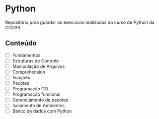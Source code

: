 # Python

Repositório para guardar os exercícios realizados do curso de Python da COD3R

## Conteúdo

- [ ] Fundamentos
- [ ] Estruturas de Controle
- [ ] Manipulação de Arquivos
- [ ] Comprehension
- [ ] Funções
- [ ] Pacotes
- [ ] Programação OO
- [ ] Programação funcional
- [ ] Gerenciamento de pacotes
- [ ] Isolamento de Ambientes
- [ ] Banco de dados com Python